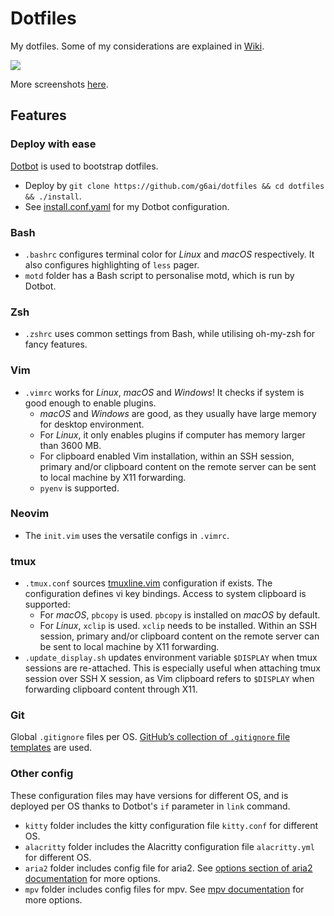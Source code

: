 # Dotfiles
My dotfiles. Some of my considerations are explained in [Wiki](https://github.com/g6ai/dotfiles/wiki).

![](https://github.com/g6ai/dotfiles/wiki/screenshots/dark.png)

More screenshots [here](https://github.com/g6ai/dotfiles/wiki/Screenshots).

## Features

### Deploy with ease

[Dotbot](https://github.com/anishathalye/dotbot) is used to bootstrap dotfiles.

* Deploy by `git clone https://github.com/g6ai/dotfiles && cd dotfiles && ./install`.
* See [install.conf.yaml](https://github.com/g6ai/dotfiles/blob/master/install.conf.yaml) for my Dotbot configuration.

### Bash
* `.bashrc` configures terminal color for *Linux* and *macOS* respectively. It also configures highlighting of `less` pager.
* `motd` folder has a Bash script to personalise motd, which is run by Dotbot.

### Zsh
* `.zshrc` uses common settings from Bash, while utilising oh-my-zsh for fancy features.

### Vim
* `.vimrc` works for *Linux*, *macOS* and *Windows*! It checks if system is good enough to enable plugins.
  * *macOS* and *Windows* are good, as they usually have large memory for desktop environment.
  * For *Linux*, it only enables plugins if computer has memory larger than 3600 MB.
  * For clipboard enabled Vim installation, within an SSH session, primary and/or clipboard content on the remote server can be sent to local machine by X11 forwarding.
  * `pyenv` is supported.

### Neovim
* The `init.vim` uses the versatile configs in `.vimrc`.

### tmux
* `.tmux.conf` sources [tmuxline.vim](https://github.com/edkolev/tmuxline.vim) configuration if exists. The configuration defines vi key bindings. Access to system clipboard is supported:
  * For *macOS*, `pbcopy` is used. `pbcopy` is installed on *macOS* by default.
  * For *Linux*, `xclip` is used. `xclip` needs to be installed. Within an SSH session, primary and/or clipboard content on the remote server can be sent to local machine by X11 forwarding.
* `.update_display.sh` updates environment variable `$DISPLAY` when tmux sessions are re-attached. This is especially useful when attaching tmux session over SSH X session, as Vim clipboard refers to `$DISPLAY` when forwarding clipboard content through X11.

### Git

Global `.gitignore` files per OS. [GitHub’s collection of `.gitignore` file templates](https://github.com/github/gitignore) are used.

### Other config
These configuration files may have versions for different OS, and is deployed per OS thanks to Dotbot's `if` parameter in `link` command.
* `kitty` folder includes the kitty configuration file `kitty.conf` for different OS.
* `alacritty` folder includes the Alacritty configuration file `alacritty.yml` for different OS.
* `aria2` folder includes config file for aria2. See [options section of aria2 documentation](https://aria2.github.io/manual/en/html/aria2c.html#options) for more options.
* `mpv` folder includes config files for mpv. See [mpv documentation](https://mpv.io/manual/master/) for more options.
